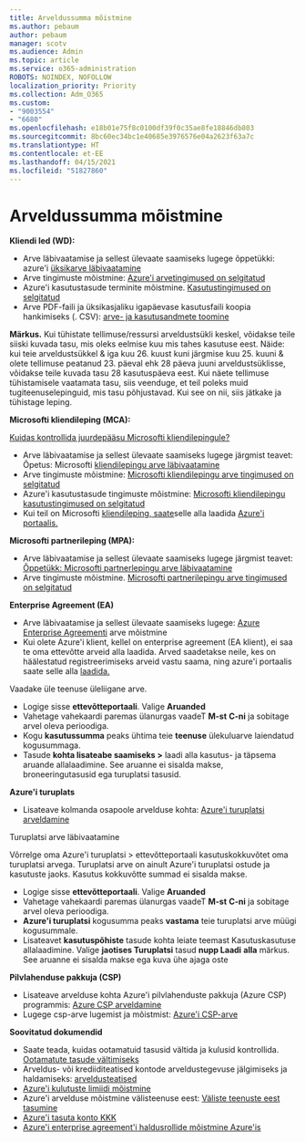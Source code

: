 ```yaml
---
title: Arveldussumma mõistmine
ms.author: pebaum
author: pebaum
manager: scotv
ms.audience: Admin
ms.topic: article
ms.service: o365-administration
ROBOTS: NOINDEX, NOFOLLOW
localization_priority: Priority
ms.collection: Adm_O365
ms.custom:
- "9003554"
- "6680"
ms.openlocfilehash: e18b01e75f8c0100df39f0c35ae8fe18846db803
ms.sourcegitcommit: 8bc60ec34bc1e40685e3976576e04a2623f63a7c
ms.translationtype: HT
ms.contentlocale: et-EE
ms.lasthandoff: 04/15/2021
ms.locfileid: "51827860"
---
```

# <a name="understand-billing-amount"></a>Arveldussumma mõistmine

**Kliendi led (WD):**

- Arve läbivaatamise ja sellest ülevaate saamiseks lugege õppetükki: azure'i [üksikarve läbivaatamine](https://docs.microsoft.com/azure/cost-management-billing/understand/review-individual-bill?WT.mc_id=Portal-Microsoft_Azure_Support)
- Arve tingimuste mõistmine: [Azure'i arvetingimused on selgitatud](https://docs.microsoft.com/azure/cost-management-billing/understand/understand-invoice?WT.mc_id=Portal-Microsoft_Azure_Support)
- Azure'i kasutustasude terminite mõistmine. [Kasutustingimused on selgitatud](https://docs.microsoft.com/azure/cost-management-billing/understand/understand-usage?WT.mc_id=Portal-Microsoft_Azure_Support)
- Arve PDF-faili ja üksikasjaliku igapäevase kasutusfaili koopia hankimiseks (. CSV): [arve- ja kasutusandmete toomine](https://docs.microsoft.com/azure/billing/billing-download-azure-invoice-daily-usage-date?WT.mc_id=Portal-Microsoft_Azure_Support)

**Märkus.** Kui tühistate tellimuse/ressursi arveldustsükli keskel, võidakse teile siiski kuvada tasu, mis oleks eelmise kuu mis tahes kasutuse eest. Näide: kui teie arveldustsükkel & iga kuu 26. kuust kuni järgmise kuu 25. kuuni & olete tellimuse peatanud 23. päeval ehk 28 päeva juuni arveldustsüklisse, võidakse teile kuvada tasu 28 kasutuspäeva eest. Kui näete tellimuse tühistamisele vaatamata tasu, siis veenduge, et teil poleks muid tugiteenuselepinguid, mis tasu põhjustavad. Kui see on nii, siis jätkake ja tühistage leping.

**Microsofti kliendileping (MCA):**

[Kuidas kontrollida juurdepääsu Microsofti kliendilepingule?](https://docs.microsoft.com/azure/cost-management-billing/manage/download-azure-invoice-daily-usage-date?WT.mc_id=Portal-Microsoft_Azure_Support#check-access-to-a-microsoft-customer-agreement)

- Arve läbivaatamise ja sellest ülevaate saamiseks lugege järgmist teavet: Õpetus: Microsofti [kliendilepingu arve läbivaatamine](https://docs.microsoft.com/azure/cost-management-billing/understand/review-customer-agreement-bill?WT.mc_id=Portal-Microsoft_Azure_Support)
- Arve tingimuste mõistmine: [Microsofti kliendilepingu arve tingimused on selgitatud](https://docs.microsoft.com/azure/cost-management-billing/understand/mca-understand-your-invoice?WT.mc_id=Portal-Microsoft_Azure_Support)
- Azure'i kasutustasude tingimuste mõistmine: [Microsofti kliendilepingu kasutustingimused on selgitatud](https://docs.microsoft.com/azure/cost-management-billing/understand/mca-understand-your-usage?WT.mc_id=Portal-Microsoft_Azure_Support)
- Kui teil on Microsofti [kliendileping, saate](https://docs.microsoft.com/azure/cost-management-billing/manage/download-azure-invoice-daily-usage-date?WT.mc_id=Portal-Microsoft_Azure_Support#check-access-to-a-microsoft-customer-agreement)selle alla laadida [Azure'i portaalis.](https://portal.azure.com/)

**Microsofti partnerileping (MPA):**

- Arve läbivaatamise ja sellest ülevaate saamiseks lugege järgmist teavet: [Õppetükk: Microsofti partnerlepingu arve läbivaatamine](https://docs.microsoft.com/azure/cost-management-billing/understand/review-partner-agreement-bill?WT.mc_id=Portal-Microsoft_Azure_Support)
- Arve tingimuste mõistmine. [Microsofti partnerilepingu arve tingimused on selgitatud](https://docs.microsoft.com/azure/cost-management-billing/understand/mpa-invoice-terms?WT.mc_id=Portal-Microsoft_Azure_Support)

**Enterprise Agreement (EA)**

- Arve läbivaatamise ja sellest ülevaate saamiseks lugege: [Azure Enterprise Agreementi](https://docs.microsoft.com/azure/cost-management-billing/understand/review-enterprise-agreement-bill?WT.mc_id=Portal-Microsoft_Azure_Support) arve mõistmine
- Kui olete Azure'i klient, kellel on enterprise agreement (EA klient), ei saa te oma ettevõtte arveid alla laadida. Arved saadetakse neile, kes on häälestatud registreerimiseks arveid vastu saama, ning azure'i portaalis saate selle alla [laadida.](https://portal.azure.com/)

Vaadake üle teenuse üleliigane arve.

- Logige sisse **ettevõtteportaali**. Valige **Aruanded**
- Vahetage vahekaardi paremas ülanurgas vaadeT **M-st** **C-ni** ja sobitage arvel oleva perioodiga.
- Kogu **kasutussumma** peaks ühtima teie **teenuse** ülekuluarve laiendatud kogusummaga.
- Tasude **kohta lisateabe saamiseks >** laadi alla kasutus- ja täpsema aruande allalaadimine. See aruanne ei sisalda makse, broneeringutasusid ega turuplatsi tasusid. 

**Azure'i turuplats**

- Lisateave kolmanda osapoole arvelduse kohta: [Azure'i turuplatsi arveldamine](https://docs.microsoft.com/azure/billing/billing-understand-your-azure-marketplace-charges?WT.mc_id=Portal-Microsoft_Azure_Support)

Turuplatsi arve läbivaatamine

Võrrelge oma Azure'i turuplatsi > ettevõtteportaali kasutuskokkuvõtet oma turuplatsi arvega. Turuplatsi arve on ainult Azure'i turuplatsi ostude ja kasutuste jaoks. Kasutus kokkuvõtte summad ei sisalda makse.

- Logige sisse **ettevõtteportaali**. Valige **Aruanded**
- Vahetage vahekaardi paremas ülanurgas vaadeT **M-st** **C-ni** ja sobitage arvel oleva perioodiga.
- **Azure'i turuplatsi** kogusumma peaks **vastama** teie turuplatsi arve müügi kogusummale.
- Lisateavet **kasutuspõhiste** tasude kohta leiate teemast Kasutuskasutuse allalaadimine. Valige **jaotises Turuplatsi** tasud **nupp Laadi** **alla** märkus. See aruanne ei sisalda makse ega kuva ühe ajaga oste

**Pilvlahenduse pakkuja (CSP)**

- Lisateave arvelduse kohta Azure'i pilvlahenduste pakkuja (Azure CSP) programmis: [Azure CSP arveldamine](https://docs.microsoft.com/azure/cloud-solution-provider/billing/azure-csp-billing-overview?WT.mc_id=Portal-Microsoft_Azure_Support)
- Lugege csp-arve lugemist ja mõistmist: [Azure'i CSP-arve](https://docs.microsoft.com/azure/cloud-solution-provider/billing/azure-csp-invoice?WT.mc_id=Portal-Microsoft_Azure_Support)

**Soovitatud dokumendid**

- Saate teada, kuidas ootamatuid tasusid vältida ja kulusid kontrollida. [Ootamatute tasude vältimiseks](https://docs.microsoft.com/azure/cost-management-billing/manage/getting-started?WT.mc_id=Portal-Microsoft_Azure_Support)
- Arveldus- või krediiditeatised kontode arveldustegevuse jälgimiseks ja haldamiseks: [arveldusteatised](https://docs.microsoft.com/azure/cost-management-billing/costs/cost-mgt-alerts-monitor-usage-spending?WT.mc_id=Portal-Microsoft_Azure_Support)
- [Azure'i kulutuste limiidi mõistmine](https://docs.microsoft.com/azure/cost-management-billing/manage/spending-limit?WT.mc_id=Portal-Microsoft_Azure_Support)
- Azure'i arvelduse mõistmine välisteenuse eest: [Väliste teenuste eest tasumine](https://docs.microsoft.com/azure/cost-management-billing/understand/understand-azure-marketplace-charges?WT.mc_id=Portal-Microsoft_Azure_Support)
- [Azure'i tasuta konto KKK](https://azure.microsoft.com/free/free-account-faq/)
- [Azure'i enterprise agreement'i haldusrollide mõistmine Azure'is](https://docs.microsoft.com/azure/cost-management-billing/manage/understand-ea-roles?WT.mc_id=Portal-Microsoft_Azure_Support)